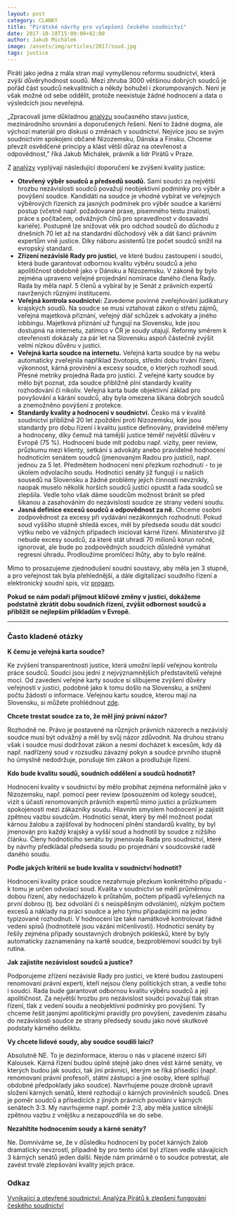 ```yaml
---
layout: post
category: CLANKY
title: "Pirátské návrhy pro vylepšení českého soudnictví"
date: 2017-10-18T15:09:00+02:00
author: Jakub Michálek
image: /assets/img/articles/2017/soud.jpg
tags: justice
---
```


Piráti jako jedna z mála stran mají vymyšlenou reformu soudnictví, která zvýší důvěryhodnost soudů. Mezi zhruba 3000 většinou dobrých soudců je pořád část soudců nekvalitních a někdy bohužel i zkorumpovaných. Není je však možné od sebe oddělit, protože neexistuje žádné hodnocení a data o výsledcích jsou neveřejná.

„Zpracovali jsme důkladnou [analýzu][analyza] současného stavu justice, mezinárodního srovnání a doporučených řešení. Není to žádné dogma, ale výchozí materiál pro diskusi o změnách v soudnictví. Nejvíce jsou se svým soudnictvím spokojeni občané Nizozemsku, Dánska a Finsku. Chceme převzít osvědčené principy a klást větší důraz na otevřenost a odpovědnost,” říká Jakub Michálek, právník a lídr Pirátů v Praze. 

Z [analýzy][analyza] vyplývají následující doporučení ke zvýšení kvality justice:

* **Otevřený výběr soudců a předsedů soudů.** Sami soudci za největší hrozbu nezávislosti soudců považují neobjektivní podmínky pro výběr a povýšení soudce. Kandidáti na soudce je vhodné vybírat ve veřejných výběrových řízeních za jasných podmínek pro výběr soudce a kariérní postup (včetně např. požadované praxe, písemného testu znalostí, práce s počítačem, odvážných činů pro spravedlnost v dosavadní kariéře). Postupně lze snižovat věk pro odchod soudců do důchodu z dnešních 70 let až na standardní důchodový věk a dát šanci právním expertům vně justice. Díky náboru asistentů lze počet soudců snížil na evropský standard. 
* **Zřízení nezávislé Rady pro justici**, ve které budou zastoupeni i soudci, která bude garantovat odbornou kvalitu výběru soudců a jeho apolitičnost obdobně jako v Dánsku a Nizozemsku. V zákoně by bylo zejména upraveno veřejné projednání nominace daného člena Rady. Rada by měla např. 5 členů a vybíral by je Senát z právních expertů navržených různými institucemi. 
* **Veřejná kontrola soudnictví:** Zavedeme povinné zveřejňování judikatury krajských soudů. Na soudce se musí vztahovat zákon o střetu zájmů, veřejná majetková přiznání, veřejný diář schůzek s advokáty a jiného lobbingu. Majetková přiznání už fungují na Slovensku, kde jsou dostupná na internetu, zatímco v ČR je soudy utajují. Reformy směrem k otevřenosti dokázaly za pár let na Slovensku aspoň částečně zvýšit velmi nízkou důvěru v justici.
* **Veřejná karta soudce na internetu.** Veřejná karta soudce by na webu automaticky zveřejnila například životopis, střední dobu trvání řízení, výkonnost, kárná provinění a excesy soudce, o kterých rozhodl soud. Přesné metriky projedná Rada pro justici. Z veřejné karty soudce by mělo být poznat, zda soudce přibližně plní standardy kvality rozhodování či nikoliv. Veřejná karta bude objektivní základ pro povyšování a kárání soudců, aby byla omezena šikana dobrých soudců a znemožněno povýšení z protekce. 
* **Standardy kvality a hodnocení v soudnictví.** Česko má v kvalitě soudnictví přibližně 20 let zpoždění proti Nizozemsku, kde jsou standardy pro dobu řízení i kvalitu justice definovány, pravidelně měřeny a hodnoceny, díky čemuž má tamější justice téměř největší důvěru v Evropě (75 %). Hodnocení bude mít podobu např. vizity, peer review, průzkumu mezi klienty, setkání s advokáty anebo pravidelné hodnocení hodnotícím senátem soudců (jmenovaným Radou pro justici), např. jednou za 5 let. Předmětem hodnocení není přezkum rozhodnutí - to je úkolem odvolacího soudu. Hodnotící senáty již fungují i u našich sousedů na Slovensku a žádné problémy jejich činností nevznikly, naopak muselo několik horších soudců justici opustit a řada soudců se zlepšila. Vedle toho však dáme soudcům možnost bránit se před šikanou a zasahováním do nezávislosti soudce ze strany vedení soudu.
* **Jasná definice excesů soudců a odpovědnost za ně.** Chceme osobní zodpovědnost za excesy při vydávání nezákonných rozhodnutí. Pokud soud vyššího stupně shledá exces, měl by předseda soudu dát soudci výtku nebo ve vážných případech iniciovat kárné řízení. Ministerstvo již nebude excesy soudců, za které stát uhradí 70 milionů korun ročně, ignorovat, ale bude po zodpovědných soudcích důsledně vymáhat regresní úhradu. Prodloužíme promlčecí lhůty, aby to bylo reálné. 

Mimo to prosazujeme zjednodušení soudní soustavy, aby měla jen 3 stupně, a pro veřejnost tak byla přehlednější, a dále digitalizaci soudního řízení a elektronický soudní spis, viz [progam](https://www.pirati.cz/program/psp2017/spravedlnost/). 

**Pokud se nám podaří přijmout klíčové změny v justici, dokážeme podstatně zkrátit dobu soudních řízení, zvýšit odbornost soudců a přiblížit se nejlepším příkladům v Evropě.**

----

### Často kladené otázky

**K čemu je veřejná karta soudce?**

Ke zvýšení transparentnosti justice, která umožní lepší veřejnou kontrolu práce soudců. Soudci jsou jedni z nejvýznamnějších představitelů veřejné moci. Od zavedení veřejné karty soudce si slibujeme zvýšení důvěry veřejnosti v justici, podobně jako k tomu došlo na Slovensku, a snížení počtu žádostí o informace. Veřejnou kartu soudce, kterou mají na Slovensku, si můžete prohlédnout [zde](https://www.justice.gov.sk/rsvs/ukazhtm.aspx?DocId=D3CD84FD-7096-44D1-BB43-0F2C002C9450&z=z3).

**Chcete trestat soudce za to, že měl jiný právní názor?**

Rozhodně ne. Právo je postavené na různých právních názorech a nezávislý soudce musí být odvážný a měl by svůj názor zdůvodnit. Na druhou stranu však i soudce musí dodržovat zákon a nesmí docházet k excesům, kdy dá např. nadřízený soud v rozsudku závazný pokyn a soudce prvního stupně ho úmyslně nedodržuje, porušuje tím zákon a prodlužuje řízení.

**Kdo bude kvalitu soudů, soudních oddělení a soudců hodnotit?**

Hodnocení kvality v soudnictví by mělo probíhat zejména neformálně jako v Nizozemsku, např. pomocí peer review (posouzením od kolegy soudce), vizit s účastí renomovaných právních expertů mimo justici a průzkumem spokojenosti mezi zákazníky soudu. Hlavním smyslem hodnocení je zajistit zpětnou vazbu soudcům. Hodnotící senát, který by měl možnost podat kárnou žalobu a zajišťoval by hodnocení plnění standardů kvality, by byl jmenován pro každý krajský a vyšší soud a hodnotil by soudce z nižšího článku. Členy hodnotícího senátu by jmenovala  Rada pro soudnictví, které by návrhy předkládal předseda soudu po projednání v soudcovské radě daného soudu. 

**Podle jakých kritérií se bude kvalita v soudnictví hodnotit?**

Hodnocení kvality práce soudce nezahrnuje přezkum konkrétního případu - k tomu je určen odvolací soud. Kvalita v soudnictví se měří průměrnou dobou řízení, aby nedocházelo k průtahům, počtem případů vyřešených na první dobrou (tj. bez odvolání či s neúspěšným odvoláním), nízkým počtem excesů a náklady na práci soudce a jeho týmu připadajícími na jedno typizované rozhodnutí. V hodnocení lze také namátkově kontrolovat řádné vedení spisů (hodnotitelé jsou vázáni mlčenlivostí). Hodnotící senáty by řešily zejména případy soustavných drobných poklesků, které by byly automaticky zaznamenány na kartě soudce, bezproblémoví soudci by byli rutina.

**Jak zajistíte nezávislost soudců a justice?**

Podporujeme zřízení nezávislé Rady pro justici, ve které budou zastoupeni renomovaní právní experti, kteří nejsou členy politických stran, a vedle toho i soudci. Rada bude garantovat odbornou kvalitu výběru soudců a její apolitičnost. Za největší hrozbu pro nezávislost soudci považují tlak stran řízení, tlak z vedení soudu a neobjektivní podmínky pro povýšení. Ty chceme řešit jasnými apolitickými pravidly pro povýšení, zavedením zásahu do nezávislosti soudce ze strany předsedy soudu jako nové skutkové podstaty kárného deliktu.

**Vy chcete lidové soudy, aby soudce soudili laici?**

Absolutně NE. To je dezinformace, kterou o nás v placené inzerci šíří Kalousek. Kárná řízení budou úplně stejně jako dnes vést kárné senáty, ve kterých budou jak soudci, tak jiní právníci, kterým se říká přísedící (např. renomovaní právní profesoři, státní zástupci a jiné osoby, které splňují obdobné předpoklady jako soudce). Navrhujeme pouze drobně upravit složení kárných senátů, které rozhodují o kárných proviněních soudců. Dnes je poměr soudců a přísedících z jiných právních povolání v kárných senátech 3:3. My navrhujeme např. poměr 2:3, aby měla justice silnější zpětnou vazbu z vnějšku a nezapouzdřila se do sebe.
 
**Nezahltíte hodnocením soudy a kárné senáty?**

Ne. Domníváme se, že v důsledku hodnocení by počet kárných žalob dramaticky nevzrostl, případně by pro tento účel byl zřízen vedle stávajících 3 kárných senátů jeden další. Nejde nám primárně o to soudce potrestat, ale zavést trvalé zlepšování kvality jejich práce. 


### Odkaz

[Vynikající a otevřené soudnictví: Analýza Pirátů k zlepšení fungování českého soudnictví][analyza]

[analyza]: https://github.com/pirati-web/pirati.cz/raw/gh-pages/assets/pdf/analyza-soudnictvi.pdf

